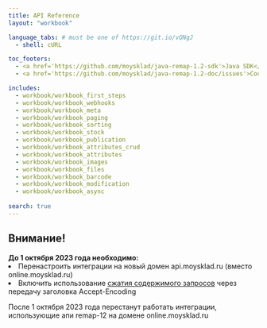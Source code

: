 ```yaml
---
title: API Reference
layout: "workbook"

language_tabs: # must be one of https://git.io/vQNgJ
  - shell: cURL

toc_footers:
  - <a href='https://github.com/moysklad/java-remap-1.2-sdk'>Java SDK</a>
  - <a href='https://github.com/moysklad/java-remap-1.2-doc/issues'>Сообщите об ошибке</a>

includes:
  - workbook/workbook_first_steps
  - workbook/workbook_webhooks
  - workbook/workbook_meta
  - workbook/workbook_paging
  - workbook/workbook_sorting
  - workbook/workbook_stock
  - workbook/workbook_publication
  - workbook/workbook_attributes_crud
  - workbook/workbook_attributes
  - workbook/workbook_images
  - workbook/workbook_files
  - workbook/workbook_barcode
  - workbook/workbook_modification
  - workbook/workbook_async
  
search: true
---  
```


[//]: # (TODO: remove in MC-64261)
<div class="banner">
  <h2>Внимание!</h2>
  <ui><b>До 1 октября 2023 года необходимо:</b>
    <li>Перенастроить интеграции на новый домен api.moysklad.ru (вместо online.moysklad.ru)</li>
    <li>Включить использование <a href='https://dev.moysklad.ru/doc/api/remap/1.2/#mojsklad-json-api-obschie-swedeniq-szhatie-soderzhimogo-zaprosow'>сжатия содержимого запросов</a> через передачу заголовка Accept-Encoding</li>
  </ui>
  <p>После 1 октября 2023 года перестанут работать интеграции, использующие апи remap-12 на домене online.moysklad.ru</p>
</div>
